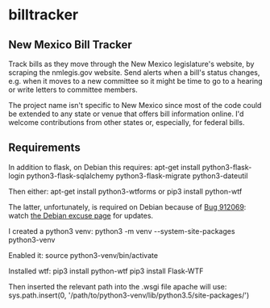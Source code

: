 # billtracker

## New Mexico Bill Tracker

Track bills as they move through the New Mexico legislature's website,
by scraping the nmlegis.gov website. Send alerts when a bill's status
changes, e.g. when it moves to a new committee so it might be time
to go to a hearing or write letters to committee members.

The project name isn't specific to New Mexico since most of the code
could be extended to any state or venue that offers bill information
online. I'd welcome contributions from other states or, especially,
for federal bills.

## Requirements

In addition to flask, on Debian this requires:
apt-get install python3-flask-login python3-flask-sqlalchemy python3-flask-migrate python3-dateutil

Then either:
apt-get install python3-wtforms
or
pip3 install python-wtf

The latter, unfortunately, is required on Debian because of
[Bug 912069](https://bugs.debian.org/cgi-bin/bugreport.cgi?bug=912069):
watch [the Debian excuse page](https://qa.debian.org/excuses.php?package=flask-wtf) for updates.

I created a python3 venv:
python3 -m venv --system-site-packages python3-venv

Enabled it:
source python3-venv/bin/activate

Installed wtf:
pip3 install python-wtf
pip3 install Flask-WTF

Then inserted the relevant path into the .wsgi file apache will use:
sys.path.insert(0, '/path/to/python3-venv/lib/python3.5/site-packages/')
